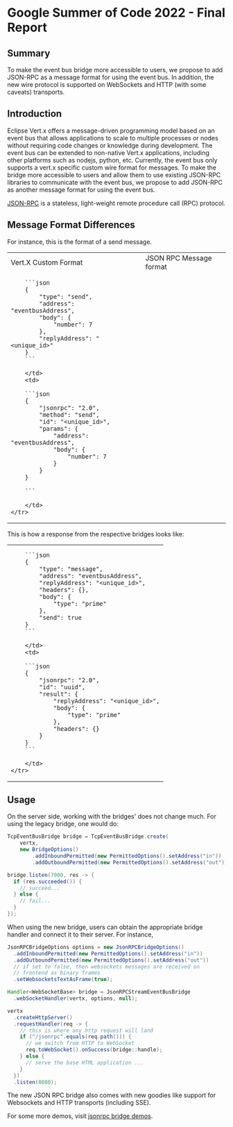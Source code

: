 # Google Summer of Code 2022 - Final Report

## Summary

To make the event bus bridge more accessible to users, we propose to add JSON-RPC as a message format for using
the event bus. In addition, the new wire protocol is supported on WebSockets and HTTP (with some caveats) transports.

## Introduction

Eclipse Vert.x offers a message-driven programming model based on an event bus that allows applications to
scale to multiple processes or nodes without requiring code changes or knowledge during development. The event
bus can be extended to non-native Vert.x applications, including other platforms such as nodejs, python, etc.
Currently, the event bus only supports a vert.x specific custom wire format for messages. To make the bridge more
accessible to users and allow them to use existing JSON-RPC libraries to communicate with the event bus, we propose
to add JSON-RPC as another message format for using the event bus.

[JSON-RPC](https://www.jsonrpc.org/specification) is a stateless, light-weight remote procedure call (RPC) protocol.

## Message Format Differences

For instance, this is the format of a send message.

<table>
    <tr>
        <td>Vert.X Custom Format</td>
        <td>JSON RPC Message format</td>
    </tr>
    <tr>
        <td>

        ```json
        {
            "type": "send",
            "address": "eventbusAddress",
            "body": {
                "number": 7
            },
            "replyAddress": "<unique_id>"
        }
        ```

        </td>
        <td>

        ```json
        {
            "jsonrpc": "2.0",
            "method": "send",
            "id": "<unique_id>",
            "params": {
                "address": "eventbusAddress",
                "body": {
                    "number": 7
                }
            }
        }

        ```

        </td>
    </tr>
</table>

This is how a response from the respective bridges looks like:

<table>
    <tr>
        <td>

        ```json
        {
            "type": "message",
            "address": "eventbusAddress",
            "replyAddress": "<unique_id>",
            "headers": {},
            "body": {
                "type": "prime"
            },
            "send": true
        }
        ```

        </td>
        <td>

        ```json
        {
            "jsonrpc": "2.0",
            "id": "uuid",
            "result": {
                "replyAddress": "<unique_id>",
                "body": {
                    "type": "prime"
                },
                "headers": {}
            }
        }
        ```

        </td>
    </tr>
</table>

## Usage

On the server side, working with the bridges' does not change much. For using the legacy bridge, one would do:

```java
TcpEventBusBridge bridge = TcpEventBusBridge.create(
    vertx,
    new BridgeOptions()
        .addInboundPermitted(new PermittedOptions().setAddress("in"))
        .addOutboundPermitted(new PermittedOptions().setAddress("out")));

bridge.listen(7000, res -> {
  if (res.succeeded()) {
    // succeed...
  } else {
    // fail...
  }
});
```

When using the new bridge, users can obtain the appropriate bridge handler and connect it to their server. For instance,
```java
JsonRPCBridgeOptions options = new JsonRPCBridgeOptions()
  .addInboundPermitted(new PermittedOptions().setAddress("in"))
  .addOutboundPermitted(new PermittedOptions().setAddress("out"))
  // if set to false, then websockets messages are received on
  // frontend as binary frames
  .setWebsocketsTextAsFrame(true);

Handler<WebSocketBase> bridge = JsonRPCStreamEventBusBridge
  .webSocketHandler(vertx, options, null);

vertx
  .createHttpServer()
  .requestHandler(req -> {
    // this is where any http request will land
    if ("/jsonrpc".equals(req.path())) {
      // we switch from HTTP to WebSocket
      req.toWebSocket().onSuccess(bridge::handle);
    } else {
      // serve the base HTML application ...
    }
  })
  .listen(8080);
```

The new JSON RPC bridge also comes with new goodies like support for Websockets and HTTP transports
(including SSE).

For some more demos, visit [jsonrpc bridge demos](https://github.com/lucifer4j/vertx-tcp-eventbus-bridge/tree/experimental/jsonrpc/src/main/java/examples).

